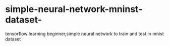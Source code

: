 # simple-neural-network-mninst-dataset-
tensorflow learning beginner,simple neural network to train and test in mnist dataset

